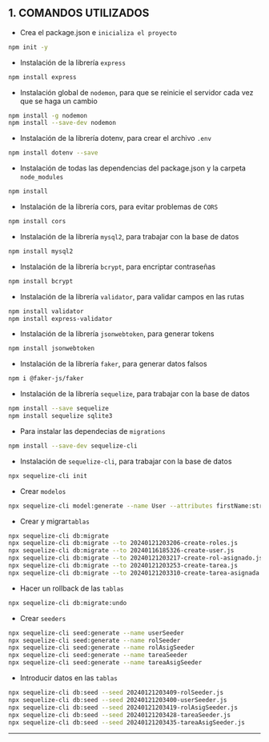 ## 1. COMANDOS UTILIZADOS
- Crea el package.json e ``inicializa el proyecto``
```bash
npm init -y 
```
- Instalación de la librería ``express``
```bash
npm install express
```
- Instalación global de ``nodemon``, para que se reinicie el servidor cada vez que se haga un cambio
```bash
npm install -g nodemon 
npm install --save-dev nodemon 
```
- Instalación de la librería dotenv, para crear el archivo ``.env``
```bash
npm install dotenv --save 
```
-  Instalación de todas las dependencias del package.json y la carpeta ``node_modules``
``` bash
npm install 
```
- Instalación de la librería cors, para evitar problemas de ``CORS``
```bash
npm install cors
```
- Instalación de la librería ``mysql2``, para trabajar con la base de datos
```bash
npm install mysql2 
```
- Instalación de la librería ``bcrypt``, para encriptar contraseñas
```bash
npm install bcrypt 
```
- Instalación de la librería ``validator``, para validar campos en las rutas
```bash
npm install validator
npm install express-validator
```
- Instalación de la librería ``jsonwebtoken``, para generar tokens
```bash
npm install jsonwebtoken 
```
- Instalación de la librería ``faker``, para generar datos falsos
```bash
npm i @faker-js/faker 
```
- Instalación de la librería ``sequelize``, para trabajar con la base de datos
```bash
npm install --save sequelize 
npm install sequelize sqlite3 
```
- Para instalar las dependecias de ``migrations``
```bash
npm install --save-dev sequelize-cli

```
- Instalación de ``sequelize-cli``, para trabajar con la base de datos
```bash
npx sequelize-cli init 
```
- Crear ``modelos``
```bash
npx sequelize-cli model:generate --name User --attributes firstName:string,lastName:string,email:string 
```
- Crear y migrar``tablas``
```bash
npx sequelize-cli db:migrate 
npx sequelize-cli db:migrate --to 20240121203206-create-roles.js
npx sequelize-cli db:migrate --to 20240116185326-create-user.js  
npx sequelize-cli db:migrate --to 20240121203217-create-rol-asignado.js
npx sequelize-cli db:migrate --to 20240121203253-create-tarea.js  
npx sequelize-cli db:migrate --to 20240121203310-create-tarea-asignada.js
```
- Hacer un rollback de las ``tablas``
```bash
npx sequelize-cli db:migrate:undo 
```
- Crear ``seeders``
```bash
npx sequelize-cli seed:generate --name userSeeder
npx sequelize-cli seed:generate --name rolSeeder
npx sequelize-cli seed:generate --name rolAsigSeeder
npx sequelize-cli seed:generate --name tareaSeeder
npx sequelize-cli seed:generate --name tareaAsigSeeder
```
- Introducir datos en las ``tablas``
```bash
npx sequelize-cli db:seed --seed 20240121203409-rolSeeder.js
npx sequelize-cli db:seed --seed 20240121203400-userSeeder.js 
npx sequelize-cli db:seed --seed 20240121203419-rolAsigSeeder.js
npx sequelize-cli db:seed --seed 20240121203428-tareaSeeder.js
npx sequelize-cli db:seed --seed 20240121203435-tareaAsigSeeder.js
```
---